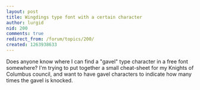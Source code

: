 ```yaml
---
layout: post
title: Wingdings type font with a certain character
author: lurgid
nid: 200
comments: true
redirect_from: /forum/topics/200/
created: 1263938633
---
```

<p>
	Does anyone know where I can find a &quot;gavel&quot; type character in a free font somewhere? I&#39;m trying to put together a small cheat-sheet for my Knights of Columbus council, and want to have gavel characters to indicate how many times the gavel is knocked.</p>
